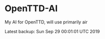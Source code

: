 # OpenTTD-AI
My AI for OpenTTD, will use primarily air

Latest backup: Sun Sep 29 00:01:01 UTC 2019
